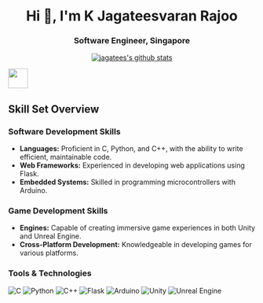 <h1 align="center">Hi 👋, I'm K Jagateesvaran Rajoo</h1>
<h3 align="center">Software Engineer, Singapore</h3>

<p align="center">
  <a href="https://github.com/jagatees"><img src="https://github-readme-stats.vercel.app/api?username=jagatees&hide_border=true&show_icons=true" alt="jagatees's github stats"></a>
</p>
<img height="40" src="https://raw.githubusercontent.com/innng/innng/master/assets/kyubey.gif"/>

<!-- [Location for badges] (https://dev.to/envoy_/150-badges-for-github-pnk#skills) -->


## Skill Set Overview

### Software Development Skills
- **Languages:** Proficient in C, Python, and C++, with the ability to write efficient, maintainable code.
- **Web Frameworks:** Experienced in developing web applications using Flask.
- **Embedded Systems:** Skilled in programming microcontrollers with Arduino.

### Game Development Skills
- **Engines:** Capable of creating immersive game experiences in both Unity and Unreal Engine.
- **Cross-Platform Development:** Knowledgeable in developing games for various platforms.

### Tools & Technologies
![C](https://img.shields.io/badge/C-A8B9CC?logo=c&logoColor=white&style=for-the-badge)
![Python](https://img.shields.io/badge/Python-3776AB?logo=python&logoColor=white&style=for-the-badge)
![C++](https://img.shields.io/badge/C++-00599C?logo=cplusplus&logoColor=white&style=for-the-badge)
![Flask](https://img.shields.io/badge/Flask-000000?style=for-the-badge&logo=flask&logoColor=white)
![Arduino](https://img.shields.io/badge/Arduino-00979D?logo=arduino&logoColor=white&style=for-the-badge)
![Unity](https://img.shields.io/badge/Unity-000000?logo=unity&logoColor=white&style=for-the-badge)
![Unreal Engine](https://img.shields.io/badge/Unreal_Engine-313131?logo=unrealengine&logoColor=white&style=for-the-badge)








